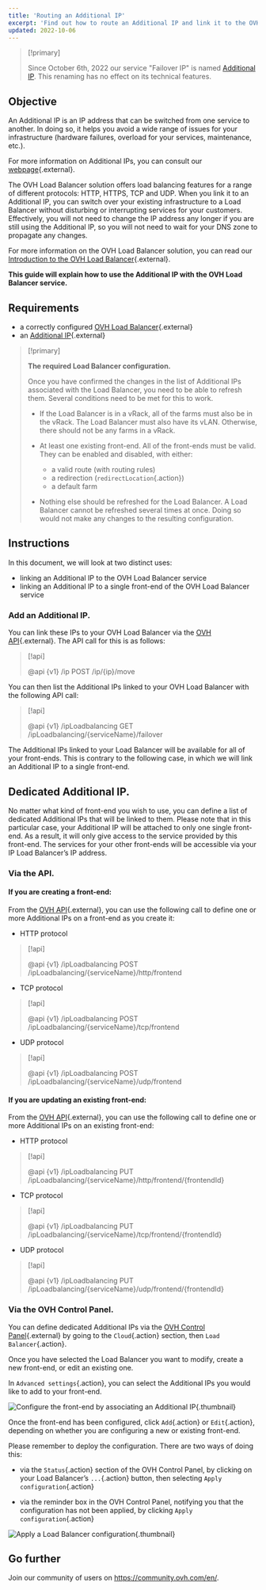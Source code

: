 ```yaml
---
title: 'Routing an Additional IP'
excerpt: 'Find out how to route an Additional IP and link it to the OVH Load Balancer'
updated: 2022-10-06
---
```


> [!primary]
>
> Since October 6th, 2022 our service "Failover IP" is named [Additional IP](/links/network/additional-ip). This renaming has no effect on its technical features.
>

## Objective

An Additional IP is an IP address that can be switched from one service to another. In doing so, it helps you avoid a wide range of issues for your infrastructure (hardware failures, overload for your services, maintenance, etc.).

For more information on Additional IPs, you can consult our [webpage](https://www.ovhcloud.com/en-au/bare-metal/ip/){.external}.

The OVH Load Balancer solution offers load balancing features for a range of different protocols: HTTP, HTTPS, TCP and UDP. When you link it to an Additional IP, you can switch over your existing infrastructure to a Load Balancer without disturbing or interrupting services for your customers. Effectively, you will not need to change the IP address any longer if you are still using the Additional IP, so you will not need to wait for your DNS zone to propagate any changes.

For more information on the OVH Load Balancer solution, you can read our [Introduction to the OVH Load Balancer](/pages/network/load_balancer/use_presentation){.external}.

**This guide will explain how to use the Additional IP with the OVH Load Balancer service.**

## Requirements

- a correctly configured [OVH Load Balancer](https://www.ovh.com.au/solutions/load-balancer/){.external}
- an [Additional IP](https://www.ovhcloud.com/en-au/bare-metal/ip/){.external}

> [!primary]
>
> **The required Load Balancer configuration.**
>
> Once you have confirmed the changes in the list of Additional IPs associated with the Load Balancer, you need to be able to refresh them. Several conditions need to be met for this to work.
> 
> - If the Load Balancer is in a vRack, all of the farms must also be in the vRack. The Load Balancer must also have its vLAN. Otherwise, there should not be any farms in a vRack.
>
> - At least one existing front-end. All of the front-ends must be valid. They can be enabled and disabled, with either:
>    - a valid route (with routing rules)
>    - a redirection (`redirectLocation`{.action})
>    - a default farm
>
> - Nothing else should be refreshed for the Load Balancer. A Load Balancer cannot be refreshed several times at once. Doing so would not make any changes to the resulting configuration.
>

## Instructions

In this document, we will look at two distinct uses:

- linking an Additional IP to the OVH Load Balancer service
- linking an Additional IP to a single front-end of the OVH Load Balancer service

### Add an Additional IP.

You can link these IPs to your OVH Load Balancer via the [OVH API](https://ca.api.ovh.com){.external}.
The API call for this is as follows:

> [!api]
>
> @api {v1} /ip POST /ip/{ip}/move
> 

You can then list the Additional IPs linked to your OVH Load Balancer with the following API call:

> [!api]
>
> @api {v1} /ipLoadbalancing GET /ipLoadbalancing/{serviceName}/failover
>

The Additional IPs linked to your Load Balancer will be available for all of your front-ends. This is contrary to the following case, in which we will link an Additional IP to a single front-end.

## Dedicated Additional IP.

No matter what kind of front-end you wish to use, you can define a list of dedicated Additional IPs that will be linked to them. Please note that in this particular case, your Additional IP will be attached to only one single front-end. As a result, it will only give access to the service provided by this front-end. The services for your other front-ends will be accessible via your IP Load Balancer’s IP address.

### Via the API.

#### If you are creating a front-end:

From the [OVH API](https://ca.api.ovh.com){.external}, you can use the following call to define one or more Additional IPs on a front-end as you create it:

* HTTP protocol

> [!api]
>
> @api {v1} /ipLoadbalancing POST /ipLoadbalancing/{serviceName}/http/frontend
> 

* TCP protocol

> [!api]
>
> @api {v1} /ipLoadbalancing POST /ipLoadbalancing/{serviceName}/tcp/frontend
> 

* UDP protocol

> [!api]
>
> @api {v1} /ipLoadbalancing POST /ipLoadbalancing/{serviceName}/udp/frontend
> 

#### If you are updating an existing front-end:

From the [OVH API](https://ca.api.ovh.com){.external}, you can use the following call to define one or more Additional IPs on an existing front-end:

* HTTP protocol

> [!api]
>
> @api {v1} /ipLoadbalancing PUT /ipLoadbalancing/{serviceName}/http/frontend/{frontendId}
> 

* TCP protocol

> [!api]
>
> @api {v1} /ipLoadbalancing PUT /ipLoadbalancing/{serviceName}/tcp/frontend/{frontendId}
> 

* UDP protocol

> [!api]
>
> @api {v1} /ipLoadbalancing PUT /ipLoadbalancing/{serviceName}/udp/frontend/{frontendId}
> 

### Via the OVH Control Panel.

You can define dedicated Additional IPs via the [OVH Control Panel](/links/manager){.external} by going to the `Cloud`{.action} section, then `Load Balancer`{.action}.

Once you have selected the Load Balancer you want to modify, create a new front-end, or edit an existing one.

In `Advanced settings`{.action}, you can select the Additional IPs you would like to add to your front-end.

![Configure the front-end by associating an Additional IP](images/iplb_frontend.png){.thumbnail}

Once the front-end has been configured, click `Add`{.action} or `Edit`{.action}, depending on whether you are configuring a new or existing front-end.

Please remember to deploy the configuration. There are two ways of doing this:

- via the `Status`{.action} section of the OVH Control Panel, by clicking on your Load Balancer’s `...`{.action} button, then selecting `Apply configuration`{.action}

- via the reminder box in the OVH Control Panel, notifying you that the configuration has not been applied, by clicking `Apply configuration`{.action}

![Apply a Load Balancer configuration](images/apply_configuration.png){.thumbnail}

## Go further

Join our community of users on <https://community.ovh.com/en/>.
